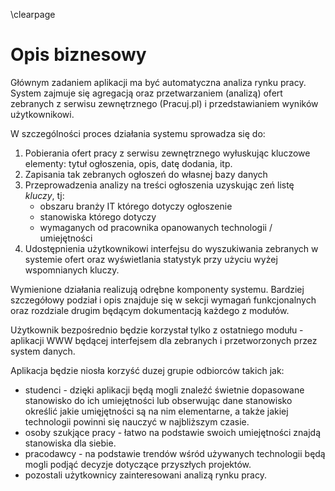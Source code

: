 \clearpage

# Opis biznesowy

Głównym zadaniem aplikacji ma być automatyczna analiza rynku pracy. System
zajmuje się agregacją oraz przetwarzaniem (analizą) ofert zebranych z serwisu
zewnętrznego (Pracuj.pl) i przedstawianiem wyników użytkownikowi.

W szczególności proces działania systemu sprowadza się do:

1. Pobierania ofert pracy z serwisu zewnętrznego wyłuskując kluczowe elementy:
   tytuł ogłoszenia, opis, datę dodania, itp.
2. Zapisania tak zebranych ogłoszeń do własnej bazy danych
3. Przeprowadzenia analizy na treści ogłoszenia uzyskując zeń listę *kluczy*, tj:
    - obszaru branży IT którego dotyczy ogłoszenie
    - stanowiska którego dotyczy
    - wymaganych od pracownika opanowanych technologii / umiejętności
4. Udostępnienia użytkownikowi interfejsu do wyszukiwania zebranych w systemie
   ofert oraz wyświetlania statystyk przy użyciu wyżej wspomnianych kluczy.
   
Wymienione działania realizują odrębne komponenty systemu. Bardziej szczegółowy
podział i opis znajduje się w sekcji wymagań funkcjonalnych oraz rozdziale drugim
będącym dokumentacją każdego z modułów.

Użytkownik bezpośrednio będzie korzystał tylko z ostatniego modułu - aplikacji WWW
będącej interfejsem dla zebranych i przetworzonych przez system danych.

Aplikacja będzie niosła korzyść duzej grupie odbiorców takich jak:

-   studenci - dzięki aplikacji będą mogli znaleźć świetnie dopasowane
    stanowisko do ich umiejętności lub obserwując dane stanowisko
    określić jakie umięjętności są na nim elementarne, a także jakiej
    technologii powinni się nauczyć w najbliższym czasie.
-   osoby szukjące pracy - łatwo na podstawie swoich umiejętności znajdą
    stanowiska dla siebie.
-   pracodawcy - na podstawie trendów wśród używanych technologii będą mogli
    podjąć decyzje dotyczące przyszłych projektów.
-   pozostali użytkownicy zainteresowani analizą rynku pracy.
